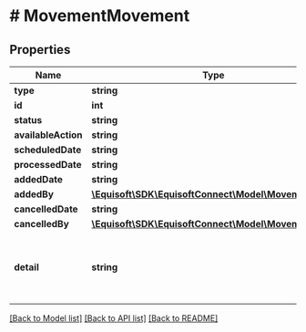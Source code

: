# # MovementMovement

## Properties

Name | Type | Description | Notes
------------ | ------------- | ------------- | -------------
**type** | **string** |  | [optional] 
**id** | **int** |  | [optional] 
**status** | **string** |  | [optional] 
**availableAction** | **string** |  | [optional] 
**scheduledDate** | **string** |  | [optional] 
**processedDate** | **string** |  | [optional] 
**addedDate** | **string** |  | [optional] 
**addedBy** | [**\Equisoft\SDK\EquisoftConnect\Model\MovementUser**](MovementUser.md) |  | [optional] 
**cancelledDate** | **string** |  | [optional] 
**cancelledBy** | [**\Equisoft\SDK\EquisoftConnect\Model\MovementUser**](MovementUser.md) |  | [optional] 
**detail** | **string** | Additional movement information encoded in json. TODO: Structure ? | [optional] 

[[Back to Model list]](../../README.md#documentation-for-models) [[Back to API list]](../../README.md#documentation-for-api-endpoints) [[Back to README]](../../README.md)


